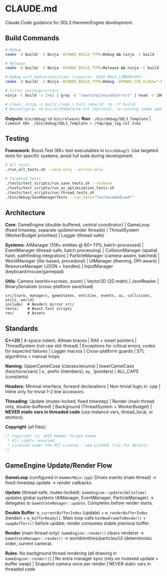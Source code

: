 # CLAUDE.md

Claude Code guidance for SDL3 HammerEngine development.

## Build Commands

```bash
# Debug
cmake -B build/ -G Ninja -DCMAKE_BUILD_TYPE=Debug && ninja -C build

# Release
cmake -B build/ -G Ninja -DCMAKE_BUILD_TYPE=Release && ninja -C build

# Debug with AddressSanitizer (requires -DUSE_MOLD_LINKER=OFF)
cmake -B build/ -G Ninja -DCMAKE_BUILD_TYPE=Debug -DCMAKE_CXX_FLAGS="-D_GLIBCXX_DEBUG -fsanitize=address" -DCMAKE_EXE_LINKER_FLAGS="-fsanitize=address" -DUSE_MOLD_LINKER=OFF && ninja -C build

# Filter warnings/errors
ninja -C build -v 2>&1 | grep -E "(warning|unused|error)" | head -n 100

# Clean: ninja -C build clean | Full rebuild: rm -rf build/
# Reconfigure: rm build/CMakeCache.txt (optional, re-running cmake updates settings)
```

**Outputs**: `bin/debug/` or `bin/release/`
**Run**: `./bin/debug/SDL3_Template` | `timeout 60s ./bin/debug/SDL3_Template > /tmp/app_log.txt 2>&1`

## Testing

**Framework**: Boost.Test (68+ test executables in `bin/debug/`). Use targeted tests for specific systems; avoid full suite during development.

```bash
# All tests
./run_all_tests.sh --core-only --errors-only

# Targeted tests
./tests/test_scripts/run_save_tests.sh --verbose
./tests/test_scripts/run_ai_optimization_tests.sh
./tests/test_scripts/run_thread_tests.sh
./bin/debug/SaveManagerTests --run_test="TestSaveAndLoad*"
```

## Architecture

**Core**: GameEngine (double-buffered, central coordinator) | GameLoop (fixed timestep, separate update/render threads) | ThreadSystem (WorkerBudget priorities) | Logger (thread-safe)

**Systems**: AIManager (10K+ entities @ 60+ FPS, batch-processed) | EventManager (thread-safe, batch processing) | CollisionManager (spatial hash, pathfinding integration) | ParticleManager (camera-aware, batched) | WorldManager (tile-based, procedural) | UIManager (theming, DPI-aware) | ResourceManager (JSON + handles) | InputManager (keyboard/mouse/gamepad)

**Utils**: Camera (world↔screen, zoom) | Vector2D (2D math) | JsonReader | BinarySerializer (cross-platform save/load)

```
src/{core, managers, gameStates, entities, events, ai, collisions, utils, world}
include/  # Headers mirror src/
tests/    # Boost.Test scripts
res/      # Assets
```

## Standards

**C++20** | 4-space indent, Allman braces | RAII + smart pointers | ThreadSystem (not raw std::thread) | Exceptions for critical errors, codes for expected failures | Logger macros | Cross-platform guards | STL algorithms > manual loops

**Naming**: UpperCamelCase (classes/enums) | lowerCamelCase (functions/vars) | `m_` prefix (members), `mp_` (pointers) | ALL_CAPS (constants)

**Headers**: Minimal interface, forward declarations | Non-trivial logic in .cpp | Inline only for trivial 1-2 line accessors

**Threading**: Update (mutex-locked, fixed timestep) | Render (main thread only, double-buffered) | Background (ThreadSystem + WorkerBudget) | **NEVER static vars in threaded code** (use instance vars, thread_local, or atomics)

**Copyright** (all files):
```cpp
/* Copyright (c) 2025 Hammer Forged Games
 * All rights reserved.
 * Licensed under the MIT License - see LICENSE file for details
*/
```

## GameEngine Update/Render Flow

**GameLoop** (configured in `HammerMain.cpp`): Drives events (main thread) → fixed-timestep update → render callbacks.

**Update** (thread-safe, mutex-locked): `GameEngine::update(deltaTime)` updates global systems (AIManager, EventManager, ParticleManager) → delegates to `GameStateManager::update`. Completes before render starts.

**Double Buffer**: `m_currentBufferIndex` (update) + `m_renderBufferIndex` (render) + `m_bufferReady[]`. Main loop calls `hasNewFrameToRender()` + `swapBuffers()` before update; render consumes stable previous buffer.

**Render** (main thread only): `GameEngine::render()` clears renderer → `GameStateManager::render()` → world/entities/particles/UI (deterministic order, current camera).

**Rules**: No background thread rendering (all drawing in `GameEngine::render()`) | No extra manager sync (rely on mutexed update + buffer swap) | Snapshot camera once per render | NEVER static vars in threaded code
